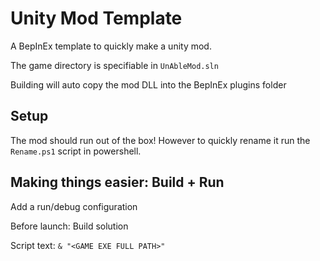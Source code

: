 # Unity Mod Template

A BepInEx template to quickly make a unity mod.

The game directory is specifiable in `UnAbleMod.sln`

Building will auto copy the mod DLL into the BepInEx plugins folder

## Setup

The mod should run out of the box! However to quickly rename it run the `Rename.ps1` script in powershell.


## Making things easier: Build + Run

Add a run/debug configuration

Before launch: Build solution

Script text:
`& "<GAME EXE FULL PATH>"`
